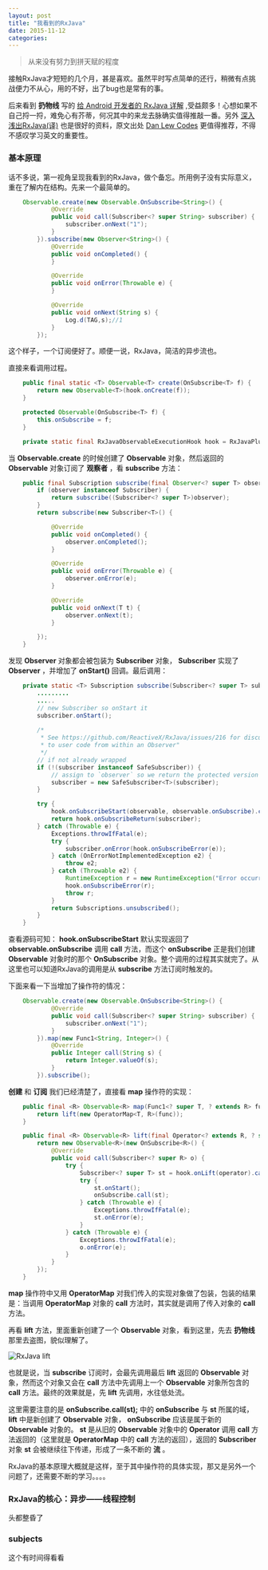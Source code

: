 ```yaml
---
layout: post
title: "我看到的RxJava"
date: 2015-11-12
categories:
---
```


>从来没有努力到拼天赋的程度

接触RxJava才短短的几个月，甚是喜欢。虽然平时写点简单的还行，稍微有点挑战便力不从心，用的不好，出了bug也是常有的事。

后来看到 **扔物线** 写的 [给 Android 开发者的 RxJava 详解](http://gank.io/post/560e15be2dca930e00da1083) ,受益颇多！心想如果不自己捋一捋，难免心有芥蒂，何况其中的来龙去脉确实值得推敲一番。另外 [深入浅出RxJava(译)](http://blog.csdn.net/lzyzsd/article/details/41833541) 也是很好的资料，原文出处 [Dan Lew Codes](http://blog.danlew.net/) 更值得推荐，不得不感叹学习英文的重要性。

### 基本原理

话不多说，第一视角呈现我看到的RxJava，做个备忘。所用例子没有实际意义，重在了解内在结构。先来一个最简单的。

```java
	Observable.create(new Observable.OnSubscribe<String>() {
            @Override
            public void call(Subscriber<? super String> subscriber) {
                subscriber.onNext("1");
            }
        }).subscribe(new Observer<String>() {
            @Override
            public void onCompleted() {
            }

            @Override
            public void onError(Throwable e) {
            }

            @Override
            public void onNext(String s) {
				Log.d(TAG,s);//1
            }
        });
```

这个样子，一个订阅便好了。顺便一说，RxJava，简洁的异步流也。

直接来看调用过程。

```java
	public final static <T> Observable<T> create(OnSubscribe<T> f) {
        return new Observable<T>(hook.onCreate(f));
    }

	protected Observable(OnSubscribe<T> f) {
        this.onSubscribe = f;
    }

    private static final RxJavaObservableExecutionHook hook = RxJavaPlugins.getInstance().getObservableExecutionHook();
```

当 **Observable.create** 的时候创建了 **Observable** 对象，然后返回的 **Observable** 对象订阅了 **观察者** ，看 **subscribe** 方法：

```java
	public final Subscription subscribe(final Observer<? super T> observer) {
        if (observer instanceof Subscriber) {
            return subscribe((Subscriber<? super T>)observer);
        }
        return subscribe(new Subscriber<T>() {

            @Override
            public void onCompleted() {
                observer.onCompleted();
            }

            @Override
            public void onError(Throwable e) {
                observer.onError(e);
            }

            @Override
            public void onNext(T t) {
                observer.onNext(t);
            }

        });
    }
```

发现 **Observer** 对象都会被包装为 **Subscriber** 对象， **Subscriber** 实现了 **Observer** ，并增加了 **onStart()** 回调。最后调用：

```java
	private static <T> Subscription subscribe(Subscriber<? super T> subscriber, Observable<T> observable) {
     	.........
        .....
        // new Subscriber so onStart it
        subscriber.onStart();
        
        /*
         * See https://github.com/ReactiveX/RxJava/issues/216 for discussion on "Guideline 6.4: Protect calls
         * to user code from within an Observer"
         */
        // if not already wrapped
        if (!(subscriber instanceof SafeSubscriber)) {
            // assign to `observer` so we return the protected version
            subscriber = new SafeSubscriber<T>(subscriber);
        }

        try {
            hook.onSubscribeStart(observable, observable.onSubscribe).call(subscriber);
            return hook.onSubscribeReturn(subscriber);
        } catch (Throwable e) {
            Exceptions.throwIfFatal(e);
            try {
                subscriber.onError(hook.onSubscribeError(e));
            } catch (OnErrorNotImplementedException e2) {
                throw e2;
            } catch (Throwable e2) {
                RuntimeException r = new RuntimeException("Error occurred attempting to subscribe [" + e.getMessage() + "] and then again while trying to pass to onError.", e2);
                hook.onSubscribeError(r);
                throw r;
            }
            return Subscriptions.unsubscribed();
        }
    }
```

查看源码可知： **hook.onSubscribeStart** 默认实现返回了 **observable.onSubscribe** 调用 **call** 方法，而这个 **onSubscribe** 正是我们创建 **Observable** 对象时的那个 **OnSubscribe** 对象。整个调用的过程其实就完了。从这里也可以知道RxJava的调用是从 **subscribe** 方法订阅时触发的。

下面来看一下当增加了操作符的情况：

```java
	Observable.create(new Observable.OnSubscribe<String>() {
            @Override
            public void call(Subscriber<? super String> subscriber) {
                subscriber.onNext("1");
            }
        }).map(new Func1<String, Integer>() {
            @Override
            public Integer call(String s) {
                return Integer.valueOf(s);
            }
        }).subscribe();
```

 **创建** 和 **订阅** 我们已经清楚了，直接看 **map** 操作符的实现：

```java
	public final <R> Observable<R> map(Func1<? super T, ? extends R> func) {
        return lift(new OperatorMap<T, R>(func));
    }

	public final <R> Observable<R> lift(final Operator<? extends R, ? super T> operator) {
        return new Observable<R>(new OnSubscribe<R>() {
            @Override
            public void call(Subscriber<? super R> o) {
                try {
                    Subscriber<? super T> st = hook.onLift(operator).call(o);
                    try {
                        st.onStart();
                        onSubscribe.call(st);
                    } catch (Throwable e) {
                        Exceptions.throwIfFatal(e);
                        st.onError(e);
                    }
                } catch (Throwable e) {
                    Exceptions.throwIfFatal(e);
                    o.onError(e);
                }
            }
        });
    }
```

 **map** 操作符中又用 **OperatorMap** 对我们传入的实现对象做了包装，包装的结果是：当调用 **OperatorMap** 对象的 **call** 方法时，其实就是调用了传入对象的 **call** 方法。

再看 **lift** 方法，里面重新创建了一个 **Observable** 对象，看到这里，先去 **扔物线** 那里去盗图，貌似理解了。

![RxJava lift](http://7xnzl2.com1.z0.glb.clouddn.com/rxjava_lift.png)

也就是说，当 **subscribe** 订阅时，会最先调用最后 **lift** 返回的 **Observable** 对象，然而这个对象又会在 **call** 方法中先调用上一个 **Observable** 对象所包含的 **call** 方法。最终的效果就是，先 **lift** 先调用，水往低处流。

这里需要注意的是 **onSubscribe.call(st);** 中的 **onSubscribe** 与 **st** 所属的域， **lift** 中是新创建了 **Observable** 对象， **onSubscribe** 应该是属于新的 **Observable** 对象的。 **st** 是从旧的 **Observable** 对象中的 **Operator** 调用 **call** 方法返回的（这里就是 **OperatorMap** 中的 **call** 方法的返回），返回的 **Subscriber** 对象 **st** 会被继续往下传递，形成了一条不断的 **流** 。

RxJava的基本原理大概就是这样，至于其中操作符的具体实现，那又是另外一个问题了，还需要不断的学习。。。。

### RxJava的核心：异步——线程控制

头都整昏了

### subjects

这个有时间得看看